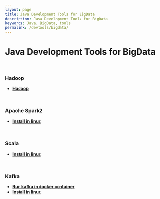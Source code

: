 ```yaml
---
layout: page
title: Java Development Tools for BigData
description: Java Development Tools for BigData
keywords: Java, BigData, tools
permalink: /devtools/bigdata/
---
```


# Java Development Tools for BigData

<br/>

### Hadoop

<ul>
    <li><strong><a href="/devtools/bigdata/hadoop/">Hadoop</a></strong></li>
</ul>

<br/>

### Apache Spark2

<ul>
    <li><strong><a href="/devtools/bigdata/spark/install/linux/">Install in linux</a></strong></li>
</ul>

<br/>

### Scala

<ul>
    <li><strong><a href="/devtools/bigdata/scala/install/linux/">Install in linux</a></strong></li>
</ul>

<br/>

### Kafka

<ul>
    <li><strong><a href="/devtools/bigdata/kafka/docker/">Run kafka in docker container</a></strong></li>
    <li><strong><a href="/devtools/bigdata/kafka/setup/linux/">Install in linux</a></strong></li>
</ul>
